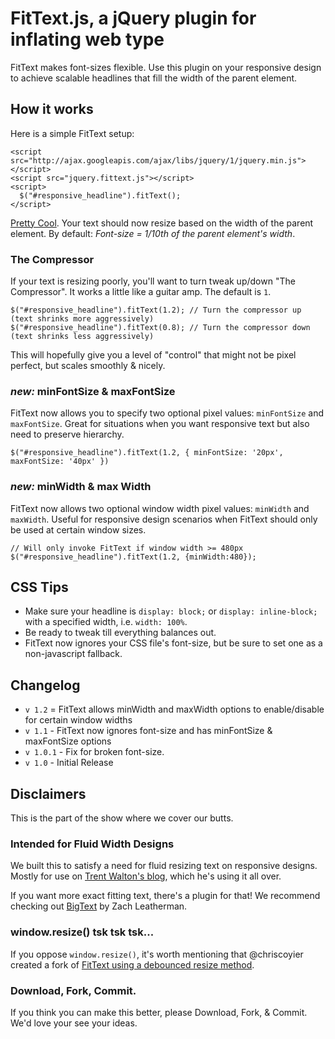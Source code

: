 # FitText.js, a jQuery plugin for inflating web type
FitText makes font-sizes flexible. Use this plugin on your responsive design to achieve scalable headlines that fill the width of the parent element.

## How it works
Here is a simple FitText setup:

    <script src="http://ajax.googleapis.com/ajax/libs/jquery/1/jquery.min.js"></script>
   	<script src="jquery.fittext.js"></script>
   	<script>
      $("#responsive_headline").fitText();
    </script>

[Pretty Cool](http://www.hulu.com/watch/194733/saturday-night-live-miley-cyrus-show). Your text should now resize based on the width of the parent element. By default: *Font-size = 1/10th of the parent element's width*.

### The Compressor
If your text is resizing poorly, you'll want to turn tweak up/down "The Compressor". It works a little like a guitar amp. The default is `1`.

    $("#responsive_headline").fitText(1.2); // Turn the compressor up   (text shrinks more aggressively)
    $("#responsive_headline").fitText(0.8); // Turn the compressor down (text shrinks less aggressively)
    
This will hopefully give you a level of "control" that might not be pixel perfect, but scales smoothly & nicely.

### _new:_ minFontSize & maxFontSize
FitText now allows you to specify two optional pixel values: `minFontSize` and `maxFontSize`. Great for situations when you want responsive text but also need to preserve hierarchy.

    $("#responsive_headline").fitText(1.2, { minFontSize: '20px', maxFontSize: '40px' })

### _new:_ minWidth & max Width

FitText now allows two optional window width pixel values: `minWidth` and `maxWidth`. Useful for responsive design scenarios when FitText should only be used at certain window sizes.

	// Will only invoke FitText if window width >= 480px
	$("#responsive_headline").fitText(1.2, {minWidth:480});

## CSS Tips

* Make sure your headline is `display: block;` or 	`display: inline-block;` with a specified width, i.e. `width: 100%`. 
* Be ready to tweak till everything balances out.
* FitText now ignores your CSS file's font-size, but be sure to set one as a non-javascript fallback.

## Changelog
* `v 1.2` = FitText allows minWidth and maxWidth options to enable/disable for certain window widths
* `v 1.1` - FitText now ignores font-size and has minFontSize & maxFontSize options
* `v 1.0.1` - Fix for broken font-size.
* `v 1.0` - Initial Release

## Disclaimers
This is the part of the show where we cover our butts.

### Intended for Fluid Width Designs
We built this to satisfy a need for fluid resizing text on responsive designs. Mostly for use on [Trent Walton's blog](http://trentwalton.com), which he's using it all over. 

If you want more exact fitting text, there's a plugin for that! We recommend checking out [BigText](https://github.com/zachleat/BigText) by Zach Leatherman.

### window.resize() tsk tsk tsk...
If you oppose `window.resize()`, it's worth mentioning that @chriscoyier created a fork of [FitText using a debounced resize method](https://github.com/chriscoyier/FitText.js). 

### Download, Fork, Commit.
If you think you can make this better, please Download, Fork, & Commit. We'd love your see your ideas.
